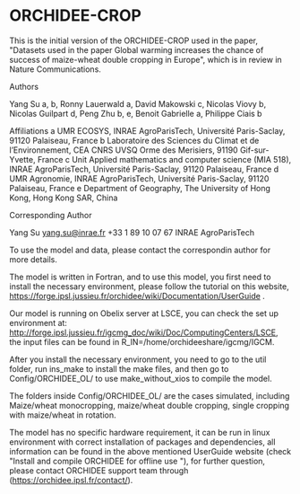 # ORCHIDEE-CROP
This is the initial version of the ORCHIDEE-CROP used in the paper, "Datasets used in the paper Global warming increases the chance of success of maize-wheat double cropping in Europe", which is in review in Nature Communications.

Authors 

Yang Su a, b, Ronny Lauerwald a, David Makowski c, Nicolas Viovy b, Nicolas Guilpart d, Peng Zhu b, e, Benoit Gabrielle a, Philippe Ciais b 

Affiliations 
a UMR ECOSYS, INRAE AgroParisTech, Université Paris-Saclay, 91120 Palaiseau, France 
b Laboratoire des Sciences du Climat et de l’Environnement, CEA CNRS UVSQ Orme des Merisiers, 91190 Gif-sur-Yvette, France 
c Unit Applied mathematics and computer science (MIA 518), INRAE AgroParisTech, Université Paris-Saclay, 91120 Palaiseau, France 
d UMR Agronomie, INRAE AgroParisTech, Université Paris-Saclay, 91120 Palaiseau, France 
e Department of Geography, The University of Hong Kong, Hong Kong SAR, China 

Corresponding Author 

Yang Su 
yang.su@inrae.fr 
+33 1 89 10 07 67 
INRAE AgroParisTech 

To use the model and data, please contact the correspondin author for more details.

The model is written in Fortran, and to use this model, you first need to install the necessary environment, please follow the tutorial on this website, https://forge.ipsl.jussieu.fr/orchidee/wiki/Documentation/UserGuide .

Our model is running on Obelix server at LSCE, you can check the set up environment at: ​http://forge.ipsl.jussieu.fr/igcmg_doc/wiki/Doc/ComputingCenters/LSCE, the input files can be found in R_IN=/home/orchideeshare/igcmg/IGCM.

After you install the necessary environment, you need to go to the util folder, run ins_make to install the make files, and then go to Config/ORCHIDEE_OL/ to use make_without_xios to compile the model.

The folders inside Config/ORCHIDEE_OL/ are the cases simulated, including Maize/wheat monocropping, maize/wheat double cropping, single cropping with maize/wheat in rotation.

The model has no specific hardware requirement, it can be run in linux environment with correct installation of packages and dependencies, all information can be found in the above mentioned UserGuide website (check "Install and compile ORCHIDEE for offline use "), for further question, please contact ORCHIDEE support team through (https://orchidee.ipsl.fr/contact/).
